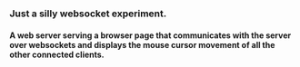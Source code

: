 ### Just a silly websocket experiment.
#### A web server serving a browser page that communicates with the server over websockets and displays the mouse cursor movement of all the other connected clients.
